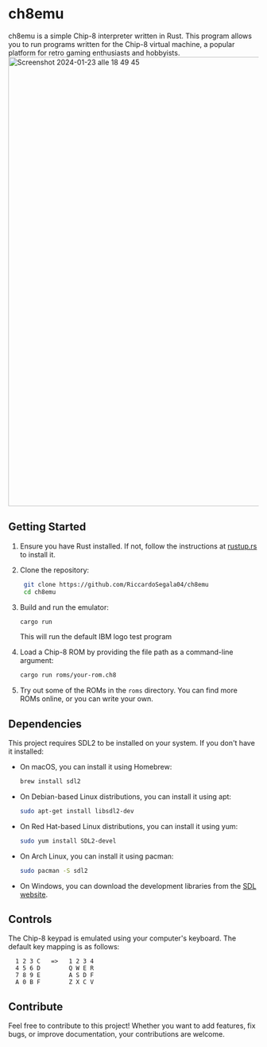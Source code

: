 # ch8emu
ch8emu is a simple Chip-8 interpreter written in Rust. This program allows you to run programs written for the Chip-8 virtual machine, a popular platform for retro gaming enthusiasts and hobbyists.
<img width="904" alt="Screenshot 2024-01-23 alle 18 49 45" src="https://github.com/RiccardoSegala04/ch8emu/assets/72670063/17e321b0-e5fa-46ff-991c-d9cc71928a59">

## Getting Started
1. Ensure you have Rust installed. If not, follow the instructions at [rustup.rs](rustup.rs) to install it.

2. Clone the repository:
   ```bash
    git clone https://github.com/RiccardoSegala04/ch8emu
    cd ch8emu
   ```
   
3. Build and run the emulator:
   ```bash
   cargo run
   ```
   This will run the default IBM logo test program
   
4. Load a Chip-8 ROM by providing the file path as a command-line argument:
    ```bash
    cargo run roms/your-rom.ch8
    ```

5. Try out some of the ROMs in the `roms` directory. You can find more ROMs online, or you can write your own.

## Dependencies
This project requires SDL2 to be installed on your system. If you don't have it installed:

- On macOS, you can install it using Homebrew:
  ```bash
  brew install sdl2
  ```
- On Debian-based Linux distributions, you can install it using apt:
  ```bash
  sudo apt-get install libsdl2-dev
  ```
- On Red Hat-based Linux distributions, you can install it using yum:
  ```bash
  sudo yum install SDL2-devel
  ```
- On Arch Linux, you can install it using pacman:
  ```bash
  sudo pacman -S sdl2
  ```
- On Windows, you can download the development libraries from the [SDL website](https://www.libsdl.org/download-2.0.php).


## Controls
The Chip-8 keypad is emulated using your computer's keyboard. The default key mapping is as follows:

```
  1 2 3 C   =>   1 2 3 4
  4 5 6 D        Q W E R
  7 8 9 E        A S D F
  A 0 B F        Z X C V
```

## Contribute
Feel free to contribute to this project! Whether you want to add features, fix bugs, or improve documentation, your contributions are welcome.


